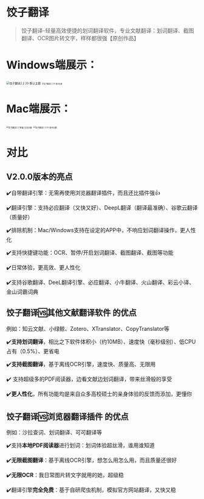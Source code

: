 # 饺子翻译

> 饺子翻译-轻量高效便捷的划词翻译软件，专业文献翻译：划词翻译、截图翻译、OCR图片转文字，样样都很强【原创作品】


# Windows端展示：


<img src="https://img-blog.csdnimg.cn/8d1d91b645ce4d38a861ff0a583bb495.png" alt="饺子翻译2.2.20-默认主题" style="zoom:51%;" />
<img src="https://img-blog.csdnimg.cn/a51a2d007ff3415b81481693179183c7.png" alt="饺子翻译2.2.20-夜间主题" style="zoom:30%;" />

# Mac端展示：

<img src="https://img-blog.csdnimg.cn/eef0dccc952a4770b72996bb181bfc50.png" alt="饺子翻译2.2.1界面-白天主题" style="zoom:35%;" />

<img src="https://img-blog.csdnimg.cn/332f3271ea704f3fb342040cd846e966.png" alt="饺子翻译2.2.20-夜间主题" style="zoom:35%;" />


# 对比

## V2.0.0版本的亮点

✔️自带翻译引擎：无需再使用浏览器翻译插件，而且还比插件强👍

✔️翻译引擎：支持必应翻译（又快又好）、DeepL翻译（翻译最准确）、谷歌云翻译（质量好）

✔️排除机制：Mac/Windows支持在设定的APP中，不响应划词翻译操作，更人性化

✔️支持快捷键功能：OCR、暂停/开启划词翻译、截图翻译、截图等功能

✔️日常体验，更高效、更人性化

✔️支持谷歌翻译、DeeL翻译引擎、必应翻译、小牛翻译、火山翻译、彩云小译、金山词霸词典

## 饺子翻译🆚其他文献翻译软件 的优点

例如：知云文献、小绿鲸、Zotero、XTranslator、CopyTranslator等

✔️**支持划词翻译**，相比之下软件体积小（约10MB）、速度快（毫秒级别）、低CPU占有（0.5%）、更省电

✔️**支持截图翻译**，基于离线OCR引擎，速度快、质量高、无限用

✔️ 支持超级多的PDF阅读器，边看文献边划词翻译，带来丝滑般的享受

✔️**更人性化**，所有功能均是来自众多高校硕士的亲身体验的反馈而添加，更懂你

## 饺子翻译🆚浏览器翻译插件 的优点

例如：沙拉查词、划词翻译、可可翻译等

✔️支持**本地PDF阅读器**进行划词：划词体验超丝滑，谁用谁知道

✔️**无限截图翻译**：基于离线OCR引擎，想怎么用怎么用，而且质量还很好

✔️**无限OCR**：我日常图片转文字就用的她，超级稳

✔️翻译引擎**完全免费**：基于自研爬虫机制，模拟官方网站翻译，又快又稳
